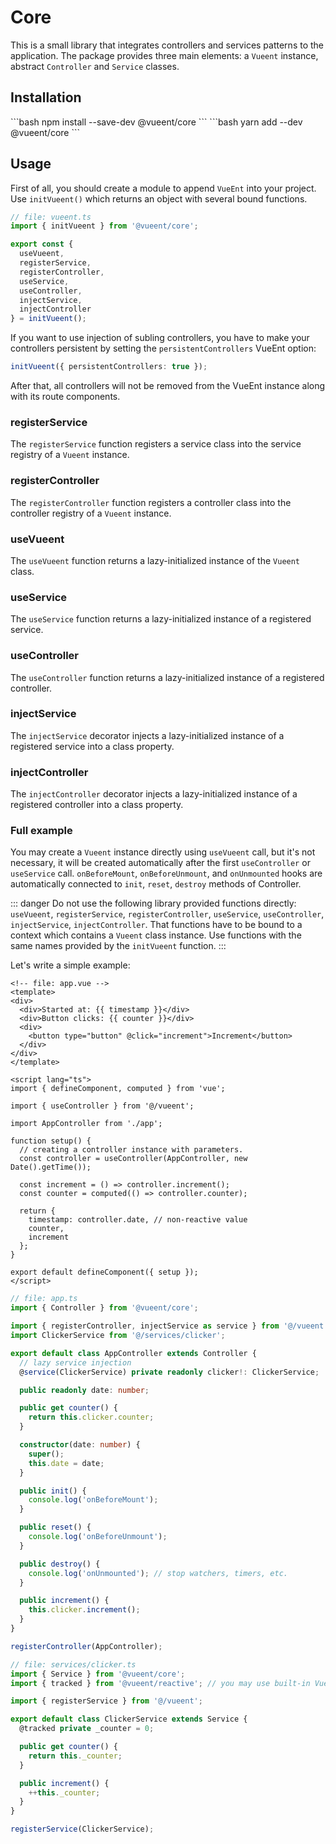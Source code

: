 # Core

This is a small library that integrates controllers and services patterns to the application. The package provides three main elements: a `Vueent` instance, abstract `Controller` and `Service` classes.

## Installation

<code-group>
<code-block title="NPM" active>
```bash
npm install --save-dev @vueent/core
```
</code-block>

<code-block title="YARN">
```bash
yarn add --dev @vueent/core
```
</code-block>
</code-group>

## Usage

First of all, you should create a module to append `VueEnt` into your project. Use `initVueent()` which returns an object with several bound functions.

```ts
// file: vueent.ts
import { initVueent } from '@vueent/core';

export const {
  useVueent,
  registerService,
  registerController,
  useService,
  useController,
  injectService,
  injectController
} = initVueent();
```

If you want to use injection of subling controllers, you have to make your controllers persistent by setting the `persistentControllers` VueEnt option:

```ts
initVueent({ persistentControllers: true });
```

After that, all controllers will not be removed from the VueEnt instance along with its route components.

### registerService

The `registerService` function registers a service class into the service registry of a `Vueent` instance.

### registerController

The `registerController` function registers a controller class into the controller registry of a `Vueent` instance.

### useVueent

The `useVueent` function returns a lazy-initialized instance of the `Vueent` class.

### useService

The `useService` function returns a lazy-initialized instance of a registered service.

### useController

The `useController` function returns a lazy-initialized instance of a registered controller.

### injectService

The `injectService` decorator injects a lazy-initialized instance of a registered service into a class property.

### injectController

The `injectController` decorator injects a lazy-initialized instance of a registered controller into a class property.

### Full example

You may create a `Vueent` instance directly using `useVueent` call, but it's not necessary, it will be created automatically after the first `useController` or `useService` call. `onBeforeMount`, `onBeforeUnmount`, and `onUnmounted` hooks are automatically connected to `init`, `reset`, `destroy` methods of Controller.

::: danger
Do not use the following library provided functions directly: `useVueent`, `registerService`, `registerController`, `useService`, `useController`, `injectService`, `injectController`. That functions have to be bound to a context which contains a `Vueent` class instance. Use functions with the same names provided by the `initVueent` function.
:::

Let's write a simple example:

```vue
<!-- file: app.vue -->
<template>
<div>
  <div>Started at: {{ timestamp }}</div>
  <div>Button clicks: {{ counter }}</div>
  <div>
    <button type="button" @click="increment">Increment</button>
  </div>
</div>
</template>

<script lang="ts">
import { defineComponent, computed } from 'vue';

import { useController } from '@/vueent';

import AppController from './app';

function setup() {
  // creating a controller instance with parameters.
  const controller = useController(AppController, new Date().getTime());

  const increment = () => controller.increment();
  const counter = computed(() => controller.counter);

  return {
    timestamp: controller.date, // non-reactive value
    counter,
    increment
  };
}

export default defineComponent({ setup });
</script>
```

```ts
// file: app.ts
import { Controller } from '@vueent/core';

import { registerController, injectService as service } from '@/vueent';
import ClickerService from '@/services/clicker';

export default class AppController extends Controller {
  // lazy service injection
  @service(ClickerService) private readonly clicker!: ClickerService;

  public readonly date: number;

  public get counter() {
    return this.clicker.counter;
  }

  constructor(date: number) {
    super();
    this.date = date;
  }

  public init() {
    console.log('onBeforeMount');
  }

  public reset() {
    console.log('onBeforeUnmount');
  }

  public destroy() {
    console.log('onUnmounted'); // stop watchers, timers, etc.
  }

  public increment() {
    this.clicker.increment();
  }
}

registerController(AppController);
```

```ts
// file: services/clicker.ts
import { Service } from '@vueent/core';
import { tracked } from '@vueent/reactive'; // you may use built-in Vue's `ref`

import { registerService } from '@/vueent';

export default class ClickerService extends Service {
  @tracked private _counter = 0;

  public get counter() {
    return this._counter;
  }

  public increment() {
    ++this._counter;
  }
}

registerService(ClickerService);
```
